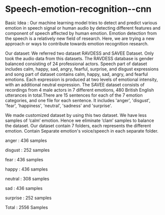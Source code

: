 # Speech-emotion-recognition--cnn
Basic Idea :
Our machine learning model tries to detect and predict various emotion in speech signal or human audio by detecting different features and component of speech affected by human emotion. Emotion detection from the speech is a relatively new field of research. Here, we are trying a new approach or ways to contribute towards emotion recognition research.

Our dataset:
We referred two dataset RAVDESS and SAVEE Dataset. Only took the audio data from 
this datasets. 
The RAVDESS database is gender balanced consisting of 24 professional actors. Speech 
part of dataset includes calm, happy, sad, angry, fearful, surprise, and disgust expressions 
and song part of dataset contains calm, happy, sad, angry, and fearful emotions. Each 
expression is produced at two levels of emotional intensity, with an additional neutral 
expression.
The SAVEE dataset consists of recordings from 4 male actors in 7 different emotions, 
480 British English utterances in total.There are 15 sentences for each of the 7 emotion 
categories, and one file for each sentence. It includes 'anger', 'disgust', 'fear', 'happiness', 
'neutral', 'sadness' and 'surprise'.

We made customized dataset by using this two dataset. We have less samples of ‘calm’ 
emotion. Hence we eliminate ‘clam’ samples to balance the dataset. Our dataset contain 7
folders, each represents the different emotion. Contain Separate emotion's voice/speech in
each separate folder.

anger : 436 samples

disgust : 252 samples

fear : 436 samples

happy : 436 samples

neutral : 308 samples

sad : 436 samples

surprise : 252 samples

Total : 2556 Samples
